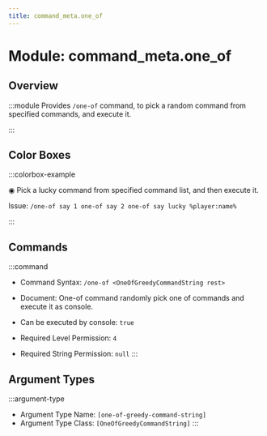 ```yaml
---
title: command_meta.one_of
---
```



# Module: command_meta.one_of

## Overview
:::module
  Provides `/one-of` command, to pick a random command from specified commands, and execute it.


:::
## Color Boxes

:::colorbox-example

  ◉ Pick a lucky command from specified command list, and then execute it.
  
  Issue: `/one-of say 1 one-of say 2 one-of say lucky %player:name%`


:::

## Commands
:::command
- Command Syntax: `/one-of <OneOfGreedyCommandString rest>`
- Document:   One-of command randomly pick one of commands and execute it as console.


- Can be executed by console: `true`
- Required Level Permission: `4`
- Required String Permission: `null`
:::
## Argument Types
:::argument-type
- Argument Type Name: `[one-of-greedy-command-string]`
- Argument Type Class: `[OneOfGreedyCommandString]`
:::
